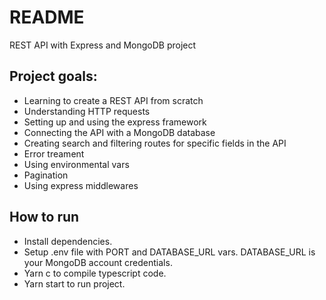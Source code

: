 # README

REST API with Express and MongoDB project

## Project goals:

- Learning to create a REST API from scratch
- Understanding HTTP requests
- Setting up and using the express framework
- Connecting the API with a MongoDB database
- Creating search and filtering routes for specific fields in the API
- Error treament
- Using environmental vars
- Pagination
- Using express middlewares

## How to run

- Install dependencies.
- Setup .env file with PORT and DATABASE_URL vars. DATABASE_URL is your MongoDB account credentials.
- Yarn c to compile typescript code.
- Yarn start to run project.
